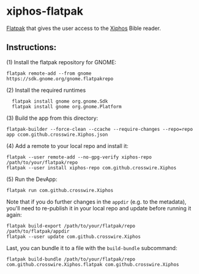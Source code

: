 # xiphos-flatpak
[Flatpak](https://www.flatpak.org) that gives the user access to the [Xiphos](https://github.com/crosswire/xiphos) Bible reader.

Instructions:
-------------

(1) Install the flatpak repository for GNOME:
```
flatpak remote-add --from gnome https://sdk.gnome.org/gnome.flatpakrepo

```
(2) Install the required runtimes
```
  flatpak install gnome org.gnome.Sdk
  flatpak install gnome org.gnome.Platform
```
(3) Build the app from this directory:
```
flatpak-builder --force-clean --ccache --require-changes --repo=repo app ccom.github.crosswire.Xiphos.json
```
(4) Add a remote to your local repo and install it:
```
flatpak --user remote-add --no-gpg-verify xiphos-repo /path/to/your/flatpak/repo
flatpak --user install xiphos-repo com.github.crosswire.Xiphos
```
(5) Run the DevApp:
```
flatpak run com.github.crosswire.Xiphos
```

Note that if you do further changes in the `appdir` (e.g. to the metadata), you'll need to re-publish it in your local repo and update before running it again:
```
flatpak build-export /path/to/your/flatpak/repo /path/to/flatpak/appdir
flatpak --user update com.github.crosswire.Xiphos
```

Last, you can bundle it to a file with the `build-bundle` subcommand:
```
flatpak build-bundle /path/to/your/flatpak/repo com.github.crosswire.Xiphos.flatpak com.github.crosswire.Xiphos
```
